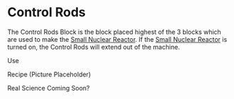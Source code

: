 Control Rods
============

The Control Rods Block is the block placed highest of the 3 blocks which are used to make the [Small Nuclear Reactor](small_reactor.md).
If the [Small Nuclear Reactor](small_reactor.md) is turned on, the Control Rods will extend out of the machine.

Use

Recipe
(Picture Placeholder)

Real Science
Coming Soon?